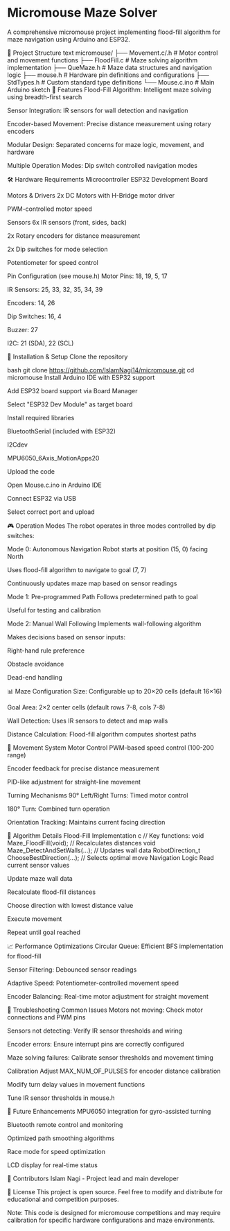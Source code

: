 # Micromouse Maze Solver

A comprehensive micromouse project implementing flood-fill algorithm for maze navigation using Arduino and ESP32.

📁 Project Structure
text
micromouse/
├── Movement.c/.h           # Motor control and movement functions
├── FloodFill.c             # Maze solving algorithm implementation
├── QueMaze.h               # Maze data structures and navigation logic
├── mouse.h                 # Hardware pin definitions and configurations
├── StdTypes.h              # Custom standard type definitions
└── Mouse.c.ino            # Main Arduino sketch
🚀 Features
Flood-Fill Algorithm: Intelligent maze solving using breadth-first search

Sensor Integration: IR sensors for wall detection and navigation

Encoder-based Movement: Precise distance measurement using rotary encoders

Modular Design: Separated concerns for maze logic, movement, and hardware

Multiple Operation Modes: Dip switch controlled navigation modes

🛠️ Hardware Requirements
Microcontroller
ESP32 Development Board

Motors & Drivers
2x DC Motors with H-Bridge motor driver

PWM-controlled motor speed

Sensors
6x IR sensors (front, sides, back)

2x Rotary encoders for distance measurement

2x Dip switches for mode selection

Potentiometer for speed control

Pin Configuration (see mouse.h)
Motor Pins: 18, 19, 5, 17

IR Sensors: 25, 33, 32, 35, 34, 39

Encoders: 14, 26

Dip Switches: 16, 4

Buzzer: 27

I2C: 21 (SDA), 22 (SCL)

🔧 Installation & Setup
Clone the repository

bash
git clone https://github.com/IslamNagi14/micromouse.git
cd micromouse
Install Arduino IDE with ESP32 support

Add ESP32 board support via Board Manager

Select "ESP32 Dev Module" as target board

Install required libraries

BluetoothSerial (included with ESP32)

I2Cdev

MPU6050_6Axis_MotionApps20

Upload the code

Open Mouse.c.ino in Arduino IDE

Connect ESP32 via USB

Select correct port and upload

🎮 Operation Modes
The robot operates in three modes controlled by dip switches:

Mode 0: Autonomous Navigation
Robot starts at position (15, 0) facing North

Uses flood-fill algorithm to navigate to goal (7, 7)

Continuously updates maze map based on sensor readings

Mode 1: Pre-programmed Path
Follows predetermined path to goal

Useful for testing and calibration

Mode 2: Manual Wall Following
Implements wall-following algorithm

Makes decisions based on sensor inputs:

Right-hand rule preference

Obstacle avoidance

Dead-end handling

📊 Maze Configuration
Size: Configurable up to 20×20 cells (default 16×16)

Goal Area: 2×2 center cells (default rows 7-8, cols 7-8)

Wall Detection: Uses IR sensors to detect and map walls

Distance Calculation: Flood-fill algorithm computes shortest paths

🔄 Movement System
Motor Control
PWM-based speed control (100-200 range)

Encoder feedback for precise distance measurement

PID-like adjustment for straight-line movement

Turning Mechanisms
90° Left/Right Turns: Timed motor control

180° Turn: Combined turn operation

Orientation Tracking: Maintains current facing direction

🧠 Algorithm Details
Flood-Fill Implementation
c
// Key functions:
void Maze_FloodFill(void);           // Recalculates distances
void Maze_DetectAndSetWalls(...);    // Updates wall data
RobotDirection_t ChooseBestDirection(...); // Selects optimal move
Navigation Logic
Read current sensor values

Update maze wall data

Recalculate flood-fill distances

Choose direction with lowest distance value

Execute movement

Repeat until goal reached

📈 Performance Optimizations
Circular Queue: Efficient BFS implementation for flood-fill

Sensor Filtering: Debounced sensor readings

Adaptive Speed: Potentiometer-controlled movement speed

Encoder Balancing: Real-time motor adjustment for straight movement

🐛 Troubleshooting
Common Issues
Motors not moving: Check motor connections and PWM pins

Sensors not detecting: Verify IR sensor thresholds and wiring

Encoder errors: Ensure interrupt pins are correctly configured

Maze solving failures: Calibrate sensor thresholds and movement timing

Calibration
Adjust MAX_NUM_OF_PULSES for encoder distance calibration

Modify turn delay values in movement functions

Tune IR sensor thresholds in mouse.h

🔮 Future Enhancements
MPU6050 integration for gyro-assisted turning

Bluetooth remote control and monitoring

Optimized path smoothing algorithms

Race mode for speed optimization

LCD display for real-time status

👥 Contributors
Islam Nagi - Project lead and main developer

📄 License
This project is open source. Feel free to modify and distribute for educational and competition purposes.

Note: This code is designed for micromouse competitions and may require calibration for specific hardware configurations and maze environments.

